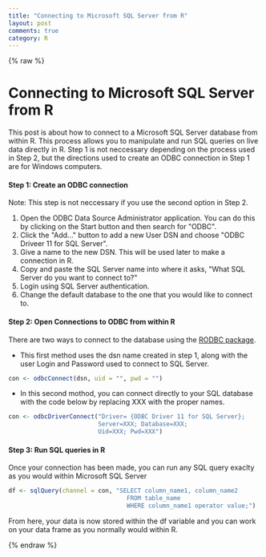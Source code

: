 ```yaml
---
title: "Connecting to Microsoft SQL Server from R"
layout: post
comments: true
category: R
---
```


{% raw %}

# Connecting to Microsoft SQL Server from R #

This post is about how to connect to a Microsoft SQL Server database from within R.  This process allows you to manipulate and run SQL queries on live data directly in R.  Step 1 is not neccessary depending on the process used in Step 2, but the directions used to create an ODBC connection in Step 1 are for Windows computers.

#### Step 1:  Create an ODBC connection ####
Note: This step is not neccessary if you use the second option in Step 2.

1.  Open the ODBC Data Source Administrator application.  You can do this by clicking on the Start button and then search for "ODBC".
2. Click the "Add..." button to add a new User DSN and choose "ODBC Driveer 11 for SQL Server".
3. Give a name to the new DSN.  This will be used later to make a connection in R.
4. Copy and paste the SQL Server name into where it asks, "What SQL Server do you want to connect to?"
5. Login using SQL Server authentication.
6. Change the default database to the one that you would like to connect to.


#### Step 2:  Open Connections to ODBC from within R ####

There are two ways to connect to the database using the [RODBC package](http://cran.r-project.org/web/packages/RODBC/RODBC.pdf).

- This first method uses the dsn name created in step 1, along with the user Login and Password used to connect to SQL Server.

```r
con <- odbcConnect(dsn, uid = "", pwd = "")
```

- In this second mothod, you can connect directly to your SQL database with the code below by replacing XXX with the proper names.

```r
con <- odbcDriverConnect("Driver= {ODBC Driver 11 for SQL Server};
                         Server=XXX; Database=XXX; 
                         Uid=XXX; Pwd=XXX")
```

#### Step 3:  Run SQL queries in R ####


Once your connection has been made, you can run any SQL query exaclty as you would within Microsoft SQL Server


```r
df <- sqlQuery(channel = con, "SELECT column_name1, column_name2
                                 FROM table_name
                                 WHERE column_name1 operator value;")
```

From here, your data is now stored within the df variable and you can work on your data frame as you normally would within R.

{% endraw %}

<script>
(function(i,s,o,g,r,a,m){i['GoogleAnalyticsObject']=r;i[r]=i[r]||function(){
(i[r].q=i[r].q||[]).push(arguments)},i[r].l=1*new Date();a=s.createElement(o),
m=s.getElementsByTagName(o)[0];a.async=1;a.src=g;m.parentNode.insertBefore(a,m)
})(window,document,'script','//www.google-analytics.com/analytics.js','ga');

ga('create', 'UA-57468410-2', 'auto');
ga('send', 'pageview');

</script>
